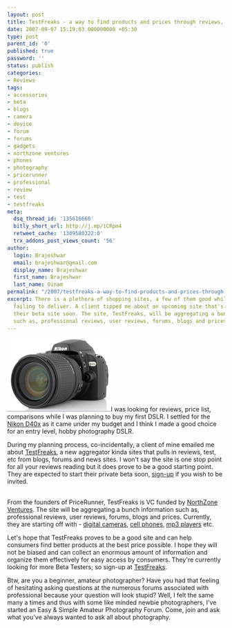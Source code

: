 ```yaml
---
layout: post
title: TestFreaks - a way to find products and prices through reviews, forums, blogs
date: 2007-09-07 15:19:03.000000000 +05:30
type: post
parent_id: '0'
published: true
password: ''
status: publish
categories:
- Reviews
tags:
- accessories
- beta
- blogs
- camera
- device
- forum
- forums
- gadgets
- northzone ventures
- phones
- photography
- pricerunner
- professional
- review
- test
- testfreaks
meta:
  dsq_thread_id: '135616660'
  bitly_short_url: http://j.mp/iCRpm4
  retweet_cache: '1309580322:0'
  trx_addons_post_views_count: '56'
author:
  login: Brajeshwar
  email: brajeshwar@gmail.com
  display_name: Brajeshwar
  first_name: Brajeshwar
  last_name: Oinam
permalink: "/2007/testfreaks-a-way-to-find-products-and-prices-through-reviews-forums-blogs/"
excerpt: There is a plethora of shopping sites, a few of them good while others are
  failing to deliver. A client tipped me about an upcoming site that's about to launch
  their beta site soon. The site, TestFreaks, will be aggregating a bunch information
  such as, professional reviews, user reviews, forums, blogs and prices.
---
```

<p><img src="/static/2007/09/nikon-d40x.jpg" alt="Nikon D40x" style="border: 0 none; border-bottom: 1px solid #999; padding-bottom: 0;" />I was looking for reviews, price list, comparisons while I was planning to buy my first DSLR. I settled for the <a href="http://www.flickr.com/photos/brajeshwar/sets/72157601670676470/" title="Nikon D40x">Nikon D40x</a> as it came under my budget and I think I made a good choice for an entry level, hobby photography DSLR.</p>
<p>During my planning process, co-incidentally, a client of mine emailed me about <a href="http://www.testfreaks.com/" title="TestFreaks">TestFreaks</a>, a new aggregator kinda sites that pulls in reviews, test, etc from blogs, forums and news sites. I won't say the site is one stop point for all your reviews reading but it does prove to be a good starting point. They are expected to start their private beta soon, <a href="http://www.testfreaks.com/" title="sign-up">sign-up</a> if you wish to be invited.</p>
<p><!--more--><br />
From the founders of PriceRunner, TestFreaks is VC funded by <a href="http://www.northzone.com/" title="NorthZone Ventures">NorthZone Ventures</a>. The site will be aggregating a bunch information such as, professional reviews, user reviews, forums, blogs and prices. Currently, they are starting off with - <a href="http://www.testfreaks.com/digital-cameras/" title="digital cameras">digital cameras</a>, <a href="http://www.testfreaks.com/cell-phones/" title="cell phones">cell phones</a>, <a href="http://www.testfreaks.com/mp3-players/" title="mp3 players">mp3 players</a> etc.</p>
<p>Let's hope that TestFreaks proves to be a good site and can help consumers find better products at the best price possible. I hope they will not be biased and can collect an enormous amount of information and organize them effectively for easy access by consumers. They're currently looking for more Beta Testers; so sign-up at <a href="http://www.testfreaks.com/" title="TestFreaks">TestFreaks</a>.</p>
<p>Btw, are you a beginner, amateur photographer? Have you had that feeling of hesitating asking questions at the numerous forums associated with professional because your question will look stupid? Well, I felt the same many a times and thus with some like minded newbie photographers, I've started an Easy & Simple Amateur Photography Forum. Come, join and ask what you've always wanted to ask all about photography.</p>
